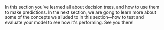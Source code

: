 In this section you've learned all about decision trees, and how to use them to make predictions. In the next section, we are going to learn more about some of the concepts we alluded to in this section—how to test and evaluate your model to see how it's performing. See you there!